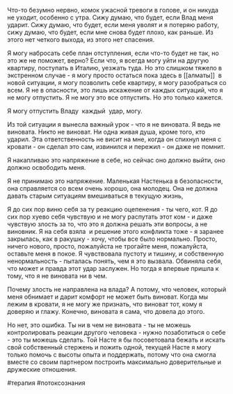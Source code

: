 Что-то безумно нервно, комок ужасной тревоги в голове, и он никуда не уходит, особенно с утра. Сижу думаю, что будет, если Влад меня ударит. Сижу думаю, что будет, если меня уволят и я потеряю работу, сижу думаю, что будет, если мне снова будет плохо, как раньше. Из этого нет четкого выхода, из этого нет спасения.

Я могу набросать себе план отступления, если что-то будет не так, но это же не поможет, верно? Если что, я всегда могу уйти на другую квартиру, поступать в Италию, уезжать туда. Но это слишком тяжело в экстренном случае - я могу просто остаться пока здесь в [[алматы]]  в новой ситуации, я могу позволить себе квартиру, я могу разобраться со всем. Я не в опасности, это лишь искажение от каждых ситуаций, что я не могу отпустить. Я не могу это все отпустить. Но это только кажется. 

Я могу отпустить Владу  каждый  удар, могу. 

Из той ситуации я вынесла важный урок - что я не виновата. Я ведь не виновата. Никто не виноват. Ни одна живая душа, кроме того, кто ударил. Эта ответственность не висит на мне, когда он спихнул меня с кровати - он сделал это сам, извинился и пережил - он даже не помнит.

Я накапливаю это напряжение в себе, но сейчас оно должно выйти, оно должно освободить меня.

Я не принимаю это напряжение. Маленькая Настенька в безопасности, она справляется со всем очень хорошо, она молодец. Она не должна давать старым ситуациям вмешиваться в текущую жизнь,  

Я до сих пор виню себя за ту реакцию оцепенения - ты чего, кот. Я до сих пор хуево себя чувствую и не могу распутать этот ком - и даже чувствую злость за то, что это я должна решать эти вопросы, а не виновник. Я на себя взяла  и решение этого конфликта тоже - я заранее закрылась, как в ракушку - хочу, чтобы все было нормально. Просто, ничего нового, просто, пожалуйста не трогайте меня, пожалуйста, оставьте меня в покое. Я чувствовала пустоту и тишину, и собственную ненормальность - пыталась понять, чем я это вызвала. Обвиняла себя, что может и правда этот удар заслужен. Но тогда я впервые пришла к тому, что я не виновата ни в чем. 

Почему злость не направлена на влада? А потому, что человек, который меня обнимает и дарит комфорт не может быть виноват. Когда мы лежим в кровати, я не могу же признать, что виноват тот, кому я доверяю и глажу. Конечно, виновата я сама, что довела до этого.

Но нет, это ошибка. Ты ни в чем не виновата - ты не можешь контролировать реакции другого человека - нужно позаботиться о себе - это ты можешь сделать. Той Насте я бы посоветовала бежать и искать свой собственный стержень и пожить одной, текущей Насте я могу только помочь с высоты опыта и поддержать, потому что она смогла вместе со своим партнером построить максимально доверительные и дружеские отношения.

#терапия #потоксознания 